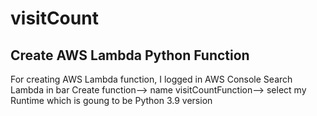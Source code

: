 # visitCount
## Create AWS Lambda Python Function
For creating AWS Lambda function, I logged in AWS Console
Search Lambda in bar
Create function--> name visitCountFunction--> select my Runtime which is goung to be Python 3.9 version
